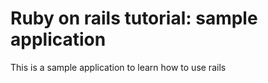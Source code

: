 # Ruby on rails tutorial: sample application

This is a sample application to learn how to use rails
